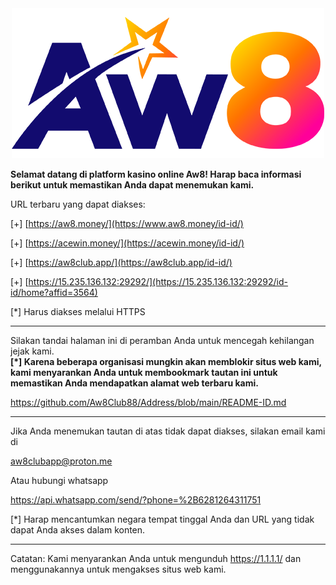 <div align="center">
	<img src="https://github.com/Aw8Club88/Address/blob/main/AW8.png" alt="Editor" width="500">
</div>

**Selamat datang di platform kasino online Aw8! Harap baca informasi berikut untuk memastikan Anda dapat menemukan kami.**<br>

URL terbaru yang dapat diakses:

[+]  [https://aw8.money/](https://www.aw8.money/id-id/)

[+] [https://acewin.money/](https://acewin.money/id-id/)

[+] [https://aw8club.app/](https://aw8club.app/id-id/)

[+] [https://15.235.136.132:29292/](https://15.235.136.132:29292/id-id/home?affid=3564)

[*] Harus diakses melalui HTTPS

------------------------------------------------

Silakan tandai halaman ini di peramban Anda untuk mencegah kehilangan jejak kami.<br>
**[*] Karena beberapa organisasi mungkin akan memblokir situs web kami, kami menyarankan Anda untuk membookmark tautan ini untuk memastikan Anda mendapatkan alamat web terbaru kami.**

https://github.com/Aw8Club88/Address/blob/main/README-ID.md

------------------------------------------------

Jika Anda menemukan tautan di atas tidak dapat diakses, silakan email kami di

aw8clubapp@proton.me

Atau hubungi whatsapp

https://api.whatsapp.com/send/?phone=%2B6281264311751

[*] Harap mencantumkan negara tempat tinggal Anda dan URL yang tidak dapat Anda akses dalam konten.

------------------------------------------------

Catatan:
Kami menyarankan Anda untuk mengunduh https://1.1.1.1/ dan menggunakannya untuk mengakses situs web kami.
